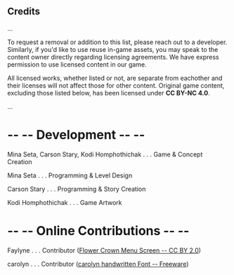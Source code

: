 ## Credits
...

To request a removal or addition to this list, please reach out to a developer. Similarly, if you'd like to use reuse in-game assets, you may speak to the content owner directly regarding licensing agreements. We have express permission to use licensed content in our game.

All licensed works, whether listed or not, are separate from eachother and their licenses will not affect those for other content. Original game content, excluding those listed below, has been licensed under **CC BY-NC 4.0**.

...

# -- -- Development -- --

Mina Seta, Carson Stary, Kodi Homphothichak . . . Game & Concept Creation

Mina Seta . . . Programming & Level Design

Carson Stary . . . Programming & Story Creation

Kodi Homphothichak . . . Game Artwork


# -- -- Online Contributions -- --
Faylyne . . . Contributor ([Flower Crown Menu Screen -- CC BY 2.0](https://www.flickr.com/photos/bellafaye8/10918036363))

carolyn . . . Contributor ([carolyn handwritten Font -- Freeware](https://www.fontspace.com/carolyn-handwritten-font-f19729))
